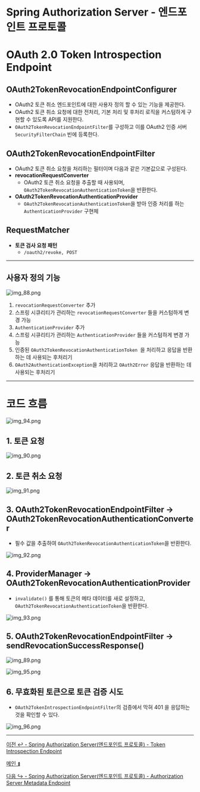 # Spring Authorization Server - 엔드포인트 프로토콜

# OAuth 2.0 Token Introspection Endpoint

## OAuth2TokenRevocationEndpointConfigurer

- OAuth2 토큰 취소 엔드포인트에 대한 사용자 정의 할 수 있는 기능을 제공한다.
- OAuth2 토큰 취소 요청에 대한 전처리, 기본 처리 및 후처리 로직을 커스텀하게 구현할 수 있도록 API를 지원한다.
- `OAuth2TokenRevocationEndpointFilter`를 구성하고 이를 OAuth2 인증 서버 `SecurityFilterChain` 빈에 등록한다.

## OAuth2TokenRevocationEndpointFilter

- OAuth2 토큰 취소 요청을 처리하는 필터이며 다음과 같은 기본값으로 구성된다.
- **revocationRequestConverter**
    - OAuth2 토큰 취소 요청을 추출할 때 사용되며, `OAuth2TokenRevocationAuthenticationToken`을 반환한다.
- **OAuth2TokenRevocationAuthenticationProvider**
    - `OAuth2TokenRevocationAuthenticationToken`을 받아 인증 처리를 하는 `AuthenticationProvider` 구현체

## RequestMatcher

- **토큰 검사 요청 패턴**
    - `/oauth2/revoke, POST`

---

## 사용자 정의 기능

![img_88.png](image/img_88.png)

1. `revocationRequestConverter` 추가
2. 스프링 시큐리티가 관리하는 `revocationRequestConverter` 들을 커스텀하게 변경 가능
3. `AuthenticationProvider` 추가
4. 스프링 시큐리티가 관리하는 `AuthenticationProvider` 들을 커스텀하게 변경 가능
5. 인증된 `OAuth2TokenRevocationAuthenticationToken `을 처리하고 응답을 반환하는 데 사용되는 후처리기
6. `OAuth2AuthenticationException`을 처리하고 `OAuth2Error` 응답을 반환하는 데 사용되는 후처리기

---

# 코드 흐름

![img_94.png](image/img_94.png)

## 1. 토큰 요청

![img_90.png](image/img_90.png)

## 2. 토큰 취소 요청

![img_91.png](image/img_91.png)

## 3. OAuth2TokenRevocationEndpointFilter -> OAuth2TokenRevocationAuthenticationConverter

- 필수 값을 추출하여 `OAuth2TokenRevocationAuthenticationToken`을 반환한다.

![img_92.png](image/img_92.png)

## 4. ProviderManager -> OAuth2TokenRevocationAuthenticationProvider

- `invalidate()` 를 통해 토큰의 메타 데이터를 새로 설정하고, `OAuth2TokenRevocationAuthenticationToken`을 반환한다.

![img_93.png](image/img_93.png)

## 5. OAuth2TokenRevocationEndpointFilter -> sendRevocationSuccessResponse()

![img_89.png](image/img_89.png)

![img_95.png](image/img_95.png)

## 6. 무효화된 토큰으로 토큰 검증 시도

- `OAuth2TokenIntrospectionEndpointFilter`의 검증에서 막혀 401 을 응답하는 것을 확인할 수 있다.

![img_96.png](image/img_96.png)

---

[이전 ↩️ - Spring Authorization Server(엔드포인트 프로토콜) - Token Introspection Endpoint]()

[메인 ⏫](https://github.com/genesis12345678/TIL/blob/main/Spring/security/oauth/main.md)

[다음 ↪️ - Spring Authorization Server(엔드포인트 프로토콜) - Authorization Server Metadata Endpoint]()